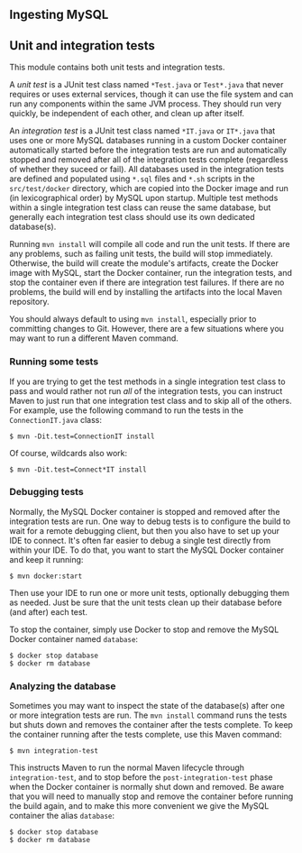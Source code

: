 ## Ingesting MySQL


## Unit and integration tests

This module contains both unit tests and integration tests.

A *unit test* is a JUnit test class named `*Test.java` or `Test*.java` that never requires or uses external services, though it can use the file system and can run any components within the same JVM process. They should run very quickly, be independent of each other, and clean up after itself.

An *integration test* is a JUnit test class named `*IT.java` or `IT*.java` that uses one or more MySQL databases running in a custom Docker container automatically started before the integration tests are run and automatically stopped and removed after all of the integration tests complete (regardless of whether they suceed or fail). All databases used in the integration tests are defined and populated using `*.sql` files and `*.sh` scripts in the `src/test/docker` directory, which are copied into the Docker image and run (in lexicographical order) by MySQL upon startup. Multiple test methods within a single integration test class can reuse the same database, but generally each integration test class should use its own dedicated database(s).

Running `mvn install` will compile all code and run the unit tests. If there are any problems, such as failing unit tests, the build will stop immediately. Otherwise, the build will create the module's artifacts, create the Docker image with MySQL, start the Docker container, run the integration tests, and stop the container even if there are integration test failures. If there are no problems, the build will end by installing the artifacts into the local Maven repository.

You should always default to using `mvn install`, especially prior to committing changes to Git. However, there are a few situations where you may want to run a different Maven command.

### Running some tests

If you are trying to get the test methods in a single integration test class to pass and would rather not run *all* of the integration tests, you can instruct Maven to just run that one integration test class and to skip all of the others. For example, use the following command to run the tests in the `ConnectionIT.java` class:

    $ mvn -Dit.test=ConnectionIT install

Of course, wildcards also work:

    $ mvn -Dit.test=Connect*IT install

### Debugging tests

Normally, the MySQL Docker container is stopped and removed after the integration tests are run. One way to debug tests is to configure the build to wait for a remote debugging client, but then you also have to set up your IDE to connect. It's often far easier to debug a single test directly from within your IDE. To do that, you want to start the MySQL Docker container and keep it running:

    $ mvn docker:start

Then use your IDE to run one or more unit tests, optionally debugging them as needed. Just be sure that the unit tests clean up their database before (and after) each test.

To stop the container, simply use Docker to stop and remove the MySQL Docker container named `database`:

    $ docker stop database
    $ docker rm database

### Analyzing the database

Sometimes you may want to inspect the state of the database(s) after one or more integration tests are run. The `mvn install` command runs the tests but shuts down and removes the container after the tests complete. To keep the container running after the tests complete, use this Maven command:

    $ mvn integration-test

This instructs Maven to run the normal Maven lifecycle through `integration-test`, and to stop before the `post-integration-test` phase when the Docker container is normally shut down and removed. Be aware that you will need to manually stop and remove the container before running the build again, and to make this more convenient we give the MySQL container the alias `database`:

    $ docker stop database
    $ docker rm database

